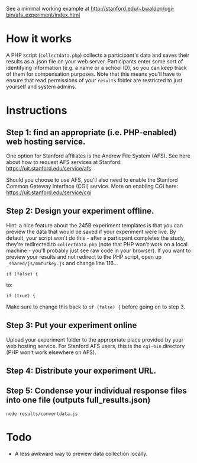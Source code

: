 See a minimal working example at http://stanford.edu/~bwaldon/cgi-bin/afs_experiment/index.html

# How it works

A PHP script (`collectdata.php`) collects a participant's data and saves their results as a .json file on your web server. Participants enter some sort of identifying information (e.g. a name or a school ID), so you can keep track of them for compensation purposes. Note that this means you'll have to ensure that read permissions of your `results` folder are restricted to just yourself and system admins. 

# Instructions

## Step 1: find an appropriate (i.e. PHP-enabled) web hosting service.

One option for Stanford affiliates is the Andrew File System (AFS). See here about how to request AFS services at Stanford: https://uit.stanford.edu/service/afs 

Should you choose to use AFS, you'll also need to enable the Stanford Common Gateway Interface (CGI) service. More on enabling CGI here: https://uit.stanford.edu/service/cgi

## Step 2: Design your experiment offline. 

Hint: a nice feature about the 245B experiment templates is that you can preview the data that would be saved if your experiment were live. By default, your script won't do this - after a particpant completes the study, they're redirected to `collectdata.php` (note that PHP won't work on a local machine - you'll probably just see raw code in your browser). If you want to preview your results and not redirect to the PHP script, open up `_shared/js/mmturkey.js` and change line 116...

`if (false) {`

to: 

`if (true) {`

Make sure to change this back to `if (false) {` before going on to step 3. 

## Step 3: Put your experiment online 

Upload your experiment folder to the appropriate place provided by your web hosting service. For Stanford AFS users, this is the `cgi-bin` directory (PHP won't work elsewhere on AFS). 

## Step 4: Distribute your experiment URL.

## Step 5: Condense your individual response files into one file (outputs full_results.json)

```
node results/convertdata.js 
```

# Todo

- A less awkward way to preview data collection locally. 
